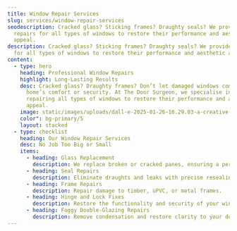 ```yaml
---
title: Window Repair Services
slug: services/window-repair-services
seodescription: Cracked glass? Sticking frames? Draughty seals? We provide
  repairs for all types of windows to restore their performance and aesthetic
  appeal.
description: Cracked glass? Sticking frames? Draughty seals? We provide repairs
  for all types of windows to restore their performance and aesthetic appeal.
content:
  - type: hero
    heading: Professional Window Repairs
    highlight: Long-Lasting Results
    desc: Cracked glass? Draughty frames? Don’t let damaged windows compromise your
      home’s comfort or security. At The Door Surgeon, we specialise in
      repairing all types of windows to restore their performance and aesthetic
      appeal.
    image: static/images/uploads/dall-e-2025-01-26-16.29.03-a-creative-and-surreal-depiction-of-a-professional-worker-fixing-broken-windows-in-a-bright-and-modern-home-interior.-the-setting-is-a-cosy-living-spa.webp
    color": bg-primary/5
    layout: stacked
  - type: checklist
    heading: Our Window Repair Services
    desc: No Job Too Big or Small
    items:
      - heading: Glass Replacement
        description: We replace broken or cracked panes, ensuring a perfect fit.
      - heading: Seal Repairs
        description: Eliminate draughts and leaks with precise resealing.
      - heading: Frame Repairs
        description: Repair damage to timber, uPVC, or metal frames.
      - heading: Hinge and Lock Fixes
        description: Restore the functionality and security of your windows.
      - heading: Foggy Double-Glazing Repairs
        description: Remove condensation and restore clarity to your double-glazed units.
---
```

